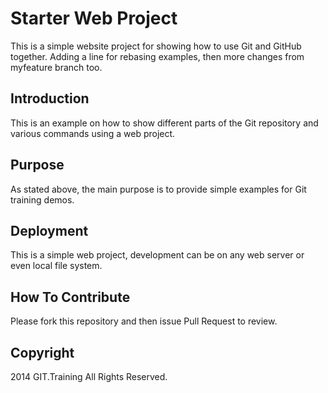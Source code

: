 # Starter Web Project

This is a simple website project for showing how to use Git and GitHub together. 
Adding a line for rebasing examples, then more changes from myfeature branch too.

## Introduction

This is an example on how to show different parts of the Git repository and various commands using a web project.

## Purpose

As stated above, the main purpose is to provide simple examples for Git training demos.

## Deployment

This is a simple web project, development can be on any web server or even local file system.

## How To Contribute

Please fork this repository and then issue Pull Request to review.

## Copyright

2014 GIT.Training All Rights Reserved.